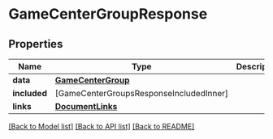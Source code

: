 # GameCenterGroupResponse

## Properties
Name | Type | Description | Notes
------------ | ------------- | ------------- | -------------
**data** | [**GameCenterGroup**](GameCenterGroup.md) |  | 
**included** | [GameCenterGroupsResponseIncludedInner] |  | [optional] 
**links** | [**DocumentLinks**](DocumentLinks.md) |  | 

[[Back to Model list]](../README.md#documentation-for-models) [[Back to API list]](../README.md#documentation-for-api-endpoints) [[Back to README]](../README.md)



